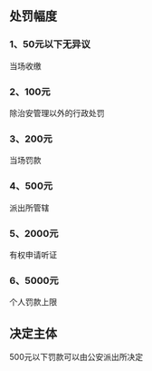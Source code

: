 ## 处罚幅度
### 1、50元以下无异议
当场收缴
### 2、100元
除治安管理以外的行政处罚
### 3、200元
当场罚款
### 4、500元
派出所管辖
### 5、2000元
有权申请听证
### 6、5000元
个人罚款上限

## 决定主体
500元以下罚款可以由公安派出所决定
